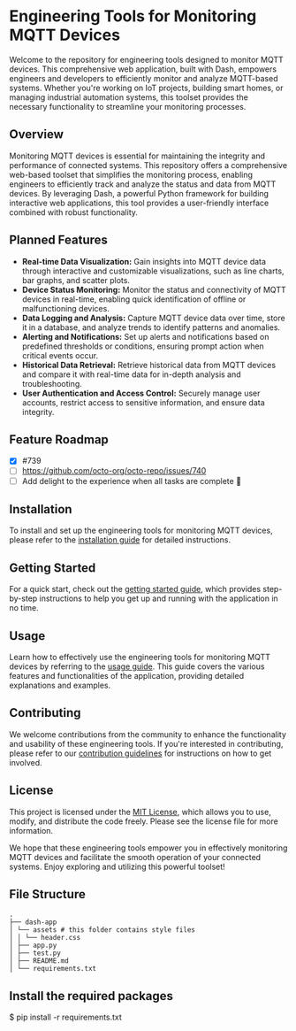 # Engineering Tools for Monitoring MQTT Devices

Welcome to the repository for engineering tools designed to monitor MQTT devices. This comprehensive web application, built with Dash, empowers engineers and developers to efficiently monitor and analyze MQTT-based systems. Whether you're working on IoT projects, building smart homes, or managing industrial automation systems, this toolset provides the necessary functionality to streamline your monitoring processes.

## Overview

Monitoring MQTT devices is essential for maintaining the integrity and performance of connected systems. This repository offers a comprehensive web-based toolset that simplifies the monitoring process, enabling engineers to efficiently track and analyze the status and data from MQTT devices. By leveraging Dash, a powerful Python framework for building interactive web applications, this tool provides a user-friendly interface combined with robust functionality.

## Planned Features

- **Real-time Data Visualization:** Gain insights into MQTT device data through interactive and customizable visualizations, such as line charts, bar graphs, and scatter plots.
- **Device Status Monitoring:** Monitor the status and connectivity of MQTT devices in real-time, enabling quick identification of offline or malfunctioning devices.
- **Data Logging and Analysis:** Capture MQTT device data over time, store it in a database, and analyze trends to identify patterns and anomalies.
- **Alerting and Notifications:** Set up alerts and notifications based on predefined thresholds or conditions, ensuring prompt action when critical events occur.
- **Historical Data Retrieval:** Retrieve historical data from MQTT devices and compare it with real-time data for in-depth analysis and troubleshooting.
- **User Authentication and Access Control:** Securely manage user accounts, restrict access to sensitive information, and ensure data integrity.

## Feature Roadmap

- [x] #739
- [ ] https://github.com/octo-org/octo-repo/issues/740
- [ ] Add delight to the experience when all tasks are complete :tada:

## Installation

To install and set up the engineering tools for monitoring MQTT devices, please refer to the [installation guide](installation.md) for detailed instructions.

## Getting Started

For a quick start, check out the [getting started guide](getting-started.md), which provides step-by-step instructions to help you get up and running with the application in no time.

## Usage

Learn how to effectively use the engineering tools for monitoring MQTT devices by referring to the [usage guide](usage.md). This guide covers the various features and functionalities of the application, providing detailed explanations and examples.

## Contributing

We welcome contributions from the community to enhance the functionality and usability of these engineering tools. If you're interested in contributing, please refer to our [contribution guidelines](contributing.md) for instructions on how to get involved.

## License

This project is licensed under the [MIT License](LICENSE), which allows you to use, modify, and distribute the code freely. Please see the license file for more information.

We hope that these engineering tools empower you in effectively monitoring MQTT devices and facilitate the smooth operation of your connected systems. Enjoy exploring and utilizing this powerful toolset!

## File Structure

```
.
├── dash-app
│ └── assets # this folder contains style files
│ │ └── header.css
│ ├── app.py
│ ├── test.py
│ ├── README.md
│ └── requirements.txt
```

## Install the required packages

$ pip install -r requirements.txt

